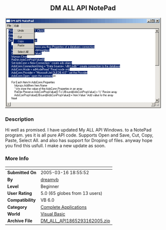 ﻿<div align="center">

## DM ALL API NotePad

<img src="PIC20053161855159972.gif">
</div>

### Description

Hi well as promised. I have updated My ALL API Windows. to a NotePad program. yes it is all pure API code. Supports Open and Save, Cut, Copy, Paste, Select All. and also has support for Droping of files. anyway hope you find this usfull. I make a new update as soon.
 
### More Info
 


<span>             |<span>
---                |---
**Submitted On**   |2005-03-16 18:55:52
**By**             |[dreamvb](https://github.com/Planet-Source-Code/PSCIndex/blob/master/ByAuthor/dreamvb.md)
**Level**          |Beginner
**User Rating**    |5.0 (65 globes from 13 users)
**Compatibility**  |VB 6\.0
**Category**       |[Complete Applications](https://github.com/Planet-Source-Code/PSCIndex/blob/master/ByCategory/complete-applications__1-27.md)
**World**          |[Visual Basic](https://github.com/Planet-Source-Code/PSCIndex/blob/master/ByWorld/visual-basic.md)
**Archive File**   |[DM\_ALL\_API1865293162005\.zip](https://github.com/Planet-Source-Code/dreamvb-dm-all-api-notepad__1-59508/archive/master.zip)








